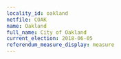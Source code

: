 ```yaml
---
locality_id: oakland
netfile: COAK
name: Oakland
full_name: City of Oakland
current_election: 2018-06-05
referendum_measure_display: measure
---
```

